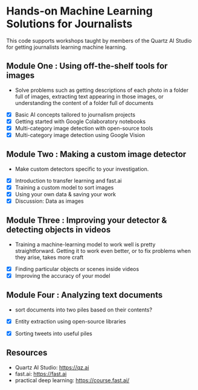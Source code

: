 # Hands-on Machine Learning Solutions for Journalists

This code supports workshops taught by members of the Quartz AI Studio for getting journalists learning machine learning.

## Module One : Using off-the-shelf tools for images

- Solve problems such as getting descriptions of each photo in a folder full of images, extracting text appearing in those images, or understanding the content of a folder full of documents

- [x]    Basic AI concepts tailored to journalism projects
- [x]    Getting started with Google Colaboratory notebooks
- [x]    Multi-category image detection with open-source tools
- [x]    Multi-category image detection using Google Vision

## Module Two : Making a custom image detector

-   Make custom detectors specific to your investigation.

- [x]   Introduction to transfer learning and fast.ai
- [x]    Training a custom model to sort images
- [x]    Using your own data & saving your work
- [x]    Discussion: Data as images

## Module Three : Improving your detector & detecting objects in videos

- Training a machine-learning model to work well is pretty straightforward. Getting it to work even better, or to fix problems when they arise, takes more craft

- [x]    Finding particular objects or scenes inside videos
- [x]    Improving the accuracy of your model

## Module Four : Analyzing text documents

-  sort documents into two piles based on their contents?

- [x]    Entity extraction using open-source libraries
- [x]    Sorting tweets into useful piles



## Resources

- Quartz AI Studio: https://qz.ai
- fast.ai: https://fast.ai
- practical deep learning: https://course.fast.ai/
